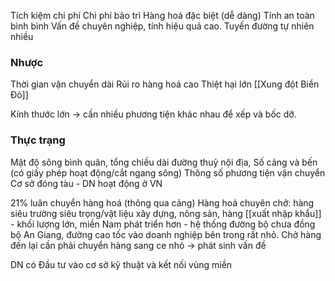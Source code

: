 Tích kiệm chi phí
Chi phí bảo trì
Hàng hoá đặc biệt (dễ dàng)
Tính an toàn bình bình
Vấn đề chuyên nghiệp, tính hiệu quả cao.
Tuyến đường tự nhiên nhiều

### Nhược
Thời gian vận chuyển dài
Rủi ro hàng hoá cao
Thiệt hại lớn
[[Xung đột Biển Đỏ]]

Kính thước lớn -> cần nhiều phương tiện khác nhau để xếp và bốc dỡ.

### Thực trạng
Mật độ sông bình quân, tổng chiều dài đường thuỷ nội địa,
Số cảng và bến (có giấy phép hoạt động/cắt ngang sông)
Thông số phương tiện vận chuyển 
Cơ sở đóng tàu - DN hoạt động ở VN

21% luân chuyển hàng hoá (thông qua cảng)
Hàng hoá chuyên chở: hàng siêu trường siêu trọng/vật liệu xây dựng, nông sản, hàng [[xuất nhập khẩu]] - khối lượng lớn, miền Nam phát triển hơn - hệ thống đường bộ chưa đồng bộ
An Giang, đường cao tốc vào doanh nghiệp bên trong rất nhỏ. Chở hàng đến lại cần phải chuyển hàng sang ce nhỏ -> phát sinh vấn đề

DN có 
Đầu tư vào cơ sở kỹ thuật và kết nối vùng miền
